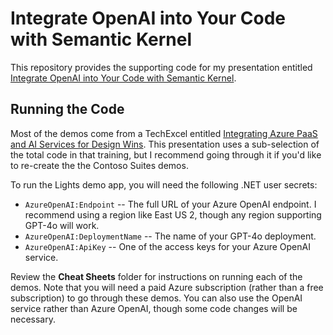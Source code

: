 # Integrate OpenAI into Your Code with Semantic Kernel

This repository provides the supporting code for my presentation entitled [Integrate OpenAI into Your Code with Semantic Kernel](https://www.catallaxyservices.com/presentations/integrate-openai-into-your-code-with-semantic-kernel/).

## Running the Code

Most of the demos come from a TechExcel entitled [Integrating Azure PaaS and AI Services for Design Wins](https://microsoft.github.io/TechExcel-Integrating-Azure-PaaS-and-AI-Services-for-AI-Design-Wins/). This presentation uses a sub-selection of the total code in that training, but I recommend going through it if you'd like to re-create the the Contoso Suites demos.

To run the Lights demo app, you will need the following .NET user secrets:

- `AzureOpenAI:Endpoint`  -- The full URL of your Azure OpenAI endpoint. I recommend using a region like East US 2, though any region supporting GPT-4o will work.
- `AzureOpenAI:DeploymentName` -- The name of your GPT-4o deployment.
- `AzureOpenAI:ApiKey` -- One of the access keys for your Azure OpenAI service.

Review the **Cheat Sheets** folder for instructions on running each of the demos. Note that you will need a paid Azure subscription (rather than a free subscription) to go through these demos. You can also use the OpenAI service rather than Azure OpenAI, though some code changes will be necessary.
